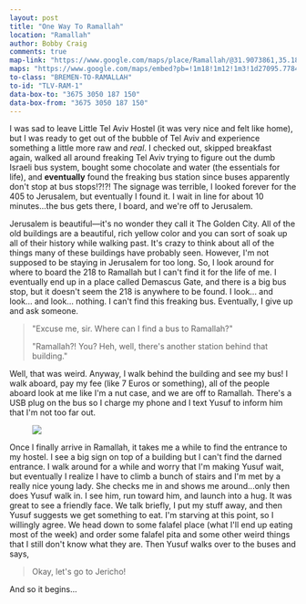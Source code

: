 ```yaml
---
layout: post
title: "One Way To Ramallah"
location: "Ramallah"
author: Bobby Craig
comments: true
map-link: "https://www.google.com/maps/place/Ramallah/@31.9073861,35.1883724,14z/data=!3m1!4b1!4m5!3m4!1s0x1502d54cda2d58d1:0xbf6d4d17cc8b2c76!8m2!3d31.9037641!4d35.2034184"
maps: "https://www.google.com/maps/embed?pb=!1m18!1m12!1m3!1d27095.7784969417!2d35.188372452395406!3d31.907349649555627!2m3!1f0!2f0!3f0!3m2!1i1024!2i768!4f13.1!3m3!1m2!1s0x1502d54cda2d58d1%3A0xbf6d4d17cc8b2c76!2sRamallah!5e0!3m2!1sen!2sus!4v1493566432876"
to-class: "BREMEN-TO-RAMALLAH"
to-id: "TLV-RAM-1"
data-box-to: "3675 3050 187 150"
data-box-from: "3675 3050 187 150"
---
```


<div class="{{ page.to-class }}" data-from="{% if page.data-box-from %}{{ page.data-box-from }}{% endif %}" data-to="{% if page.data-box-to %}{{ page.data-box-to }}{% endif %}">

<p>I was sad to leave Little Tel Aviv Hostel (it was very nice and felt like home), but I was ready to get out of the bubble of Tel Aviv and experience something a little more raw and <em>real</em>. I checked out, skipped breakfast again, walked all around freaking Tel Aviv trying to figure out the dumb Israeli bus system, bought some chocolate and water (the essentials for life), and <strong>eventually</strong> found the freaking bus station since buses apparently don't stop at bus stops!?!?! The signage was terrible, I looked forever for the 405 to Jerusalem, but eventually I found it. I wait in line for about 10 minutes...the bus gets there, I board, and we're off to Jerusalem.</p>

<p>Jerusalem is beautiful&mdash;it's no wonder they call it The Golden City. All of the old buildings are a beautiful, rich yellow color and you can sort of soak up all of their history while walking past. It's crazy to think about all of the things many of these buildings have probably seen. However, I'm not supposed to be staying in Jerusalem for too long. So, I look around for where to board the 218 to Ramallah but I can't find it for the life of me. I eventually end up in a place called Demascus Gate, and there is a big bus stop, but it doesn't seem the 218 is anywhere to be found. I look... and look... and look... nothing. I can't find this freaking bus. Eventually, I give up and ask someone.</p>

<blockquote>
  <p>"Excuse me, sir. Where can I find a bus to Ramallah?"</p>
  <p>"Ramallah?! You? Heh, well, there's another station behind that building."</p>
</blockquote>

<p>Well, that was weird. Anyway, I walk behind the building and see my bus! I walk aboard, pay my fee (like 7 Euros or something), all of the people aboard look at me like I'm a nut case, and we are off to Ramallah. There's a USB plug on the bus so I charge my phone and I text Yusuf to inform him that I'm not too far out.</p>

<figure>
  <img src="/im-ausland/img/post-imgs/meeting-yusuf-min.jpg">
</figure>

<p>Once I finally arrive in Ramallah, it takes me a while to find the entrance to my hostel. I see a big sign on top of a building but I can't find the darned entrance. I walk around for a while and worry that I'm making Yusuf wait, but eventually I realize I have to climb a bunch of stairs and I'm met by a really nice young lady. She checks me in and shows me around...only then does Yusuf walk in. I see him, run toward him, and launch into a hug. It was great to see a friendly face. We talk briefly, I put my stuff away, and then Yusuf suggests we get something to eat. I'm starving at this point, so I willingly agree. We head down to some falafel place (what I'll end up eating most of the week) and order some falafel pita and some other weird things that I still don't know what they are. Then Yusuf walks over to the buses and says,</p>

<div class="quotation">
  <blockquote>
    Okay, let's go to Jericho!
  </blockquote>
</div>

<p>And so it begins...</p>

</div>
